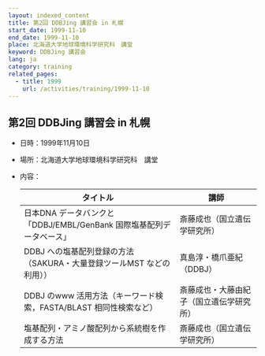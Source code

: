 ```yaml
---
layout: indexed_content
title: 第2回 DDBJing 講習会 in 札幌
start_date: 1999-11-10
end_date: 1999-11-10
place: 北海道大学地球環境科学研究科　講堂
keyword: DDBJing 講習会
lang: ja
category: training
related_pages:
  - title: 1999
    url: /activities/training/1999-11-10
---
```


## 第2回 DDBJing 講習会 in 札幌 <a name="2"></a>

-   日時：1999年11月10日
-   場所：北海道大学地球環境科学研究科　講堂
-   内容：

    | タイトル | 講師 |
    |----|----|
    | 日本DNA データバンクと「DDBJ/EMBL/GenBank 国際塩基配列データベース」 | 斎藤成也（国立遺伝学研究所） |
    | DDBJ への塩基配列登録の方法（SAKURA・大量登録ツールMST などの利用）） | 真島淳・橋爪亜紀（DDBJ） |
    | DDBJ のwww 活用方法（キーワード検索，FASTA/BLAST 相同性検索など） | 斎藤成也・大藤由紀子（国立遺伝学研究所） |
    | 塩基配列・アミノ酸配列から系統樹を作成する方法 | 斎藤成也（国立遺伝学研究所） |